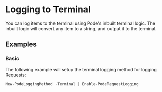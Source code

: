 # Logging to Terminal

You can log items to the terminal using Pode's inbuilt terminal logic. The inbuilt logic will convert any item to a string, and output it to the terminal.


## Examples

### Basic

The following example will setup the terminal logging method for logging Requests:

```powershell
New-PodeLoggingMethod -Terminal | Enable-PodeRequestLogging
```
